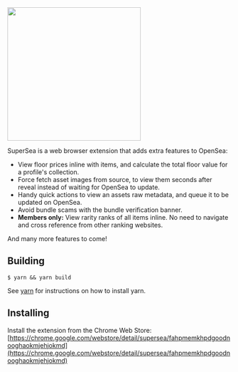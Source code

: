 <img src="https://user-images.githubusercontent.com/688415/142496069-2b2f1dc8-6551-4697-b19d-b28b82834b4e.png" width="300" />

SuperSea is a web browser extension that adds extra features to OpenSea:

- View floor prices inline with items, and calculate the total floor value for a profile's collection.
- Force fetch asset images from source, to view them seconds after reveal instead of waiting for OpenSea to update.
- Handy quick actions to view an assets raw metadata, and queue it to be updated on OpenSea.
- Avoid bundle scams with the bundle verification banner.
- **Members only:** View rarity ranks of all items inline. No need to navigate and cross reference from other ranking websites.

And many more features to come!

## Building

```
$ yarn && yarn build
```

See [yarn](https://yarnpkg.com/en/docs/install) for instructions on how to install yarn.

## Installing

Install the extension from the Chrome Web Store: [https://chrome.google.com/webstore/detail/supersea/fahpmemkhpdgoodnooghaokmjehjokmd](https://chrome.google.com/webstore/detail/supersea/fahpmemkhpdgoodnooghaokmjehjokmd)
